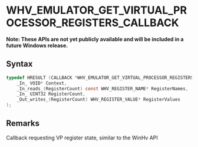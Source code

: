 # WHV_EMULATOR_GET_VIRTUAL_PROCESSOR_REGISTERS_CALLBACK
**Note: These APIs are not yet publicly available and will be included in a future Windows release.**

## Syntax

```c
typedef HRESULT (CALLBACK *WHV_EMULATOR_GET_VIRTUAL_PROCESSOR_REGISTERS_CALLBACK)(
    _In_ VOID* Context,
    _In_reads_(RegisterCount) const WHV_REGISTER_NAME* RegisterNames,
    _In_ UINT32 RegisterCount,
    _Out_writes_(RegisterCount) WHV_REGISTER_VALUE* RegisterValues
);
```

## Remarks
Callback requesting VP register state, similar to the WinHv API